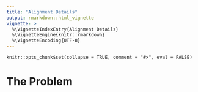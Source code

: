 ```yaml
---
title: "Alignment Details"
output: rmarkdown::html_vignette
vignette: >
  %\VignetteIndexEntry{Alignment Details}
  %\VignetteEngine{knitr::rmarkdown}
  %\VignetteEncoding{UTF-8}
---
```


```{r knitr-setup, include = FALSE}
knitr::opts_chunk$set(collapse = TRUE, comment = "#>", eval = FALSE)
```

# The Problem

